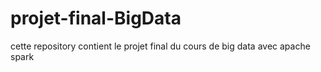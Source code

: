 # projet-final-BigData
cette repository contient le  projet final du cours de big data avec apache spark
